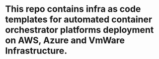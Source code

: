 # This repo contains infra as code templates for automated container orchestrator platforms deployment on AWS, Azure and VmWare Infrastructure.
